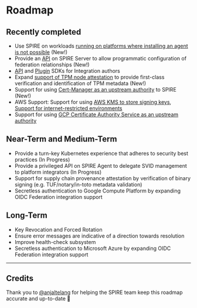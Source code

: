 # Roadmap

## Recently completed

* Use SPIRE on workloads [running on platforms where installing an agent is not possible](https://github.com/accuknox/spire/projects/9) (New!)
* Provide an [API](https://github.com/spiffe/spire-api-sdk/blob/main/proto/spire/api/server/trustdomain/v1/trustdomain.proto) on SPIRE Server to allow programmatic configuration of federation relationships (New!)
* [API](https://github.com/spiffe/spire-api-sdk) and [Plugin](https://github.com/spiffe/spire-plugin-sdk) SDKs for Integration authors
* Expand [support of TPM node attestation](https://github.com/accuknox/spire/pull/2111) to provide first-class verification and identification of TPM metadata (New!)
* Support for using [Cert-Manager as an upstream authority](https://github.com/accuknox/spire/pull/2274) to SPIRE (New!)
* AWS Support: Support for using [AWS KMS to store signing keys](https://github.com/accuknox/spire/pull/2066), [Support for internet-restricted environments](https://github.com/accuknox/spire/pull/2119)
* Support for using [GCP Certificate Authority Service as an upstream authority](https://github.com/accuknox/spire/pull/2172)

## Near-Term and Medium-Term

* Provide a turn-key Kubernetes experience that adheres to security best practices  (In Progress)
* Provide a privileged API on SPIRE Agent to delegate SVID management to platform integrators (In Progress)
* Support for supply chain provenance attestation by verification of binary signing (e.g. TUF/notary/in-toto metadata validation)
* Secretless authentication to Google Compute Platform by expanding OIDC Federation integration support

## Long-Term

* Key Revocation and Forced Rotation
* Ensure error messages are indicative of a direction towards resolution
* Improve health-check subsystem
* Secretless authentication to Microsoft Azure by expanding OIDC Federation integration support

***

## Credits

Thank you to [@anjaltelang](https://github.com/anjaltelang) for helping the SPIRE team keep this roadmap accurate and up-to-date 🎉
